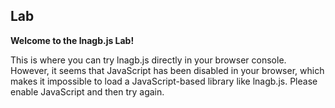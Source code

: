 ## Lab

**Welcome to the lnagb.js Lab!**

<p>
	This is where you can try lnagb.js directly in your browser console.
	<span id="no-js">
		However, it seems that JavaScript has been disabled in your browser,
		which makes it impossible to load a JavaScript-based library like
		lnagb.js. Please enable JavaScript and then try again.
	</span>
</p>
<p id="success" hidden>
	lnagb.js has been loaded and is currently available on this web page under
	the namespace <code>lnagbjs</code>. <br/>
	Go ahead and play around with it in the browser console.
</p>

<script>

	document.getElementById( 'no-js' ).setAttribute( 'hidden', '' );

</script>
<script type="module">

	import * as lnagbjs from 'https://cdn.jsdelivr.net/gh/vecma-org/lnagb.js/src/index.js';

	window.lnagbjs = lnagbjs;
	window.a = new lnagbjs.Matrix( 2, 3, 3, 9, - 3, 10, 9, - 8 );
	window.b = new lnagbjs.Matrix( 3, 2, 2, - 1, - 9, 4, - 7, 6 );

	window.a.name = "A";
	window.b.name = "B";

</script>
<script>

	let suggestions = [

		"lnagbjs.Matrix.ZeroMatrix( 4, 5 )",
		"a.transpose()",
		"lnagbjs.Matrix.IdentityMatrix( 3 )",
		"b.multiply( a )",
		"new lnagbjs.Matrix( 3, 3, 4, 1, - 9, 7, 7, - 6 )",
		"a.multiplyScalar( - 1.5 )",
		"b.addRowTimesScalarToRow( 1, 2, 3 )"

	]

	console.log( "lnagb.js has been loaded as 'lnagbjs'." );
	console.log( "Two example matrices are available as variables a and b." );
	console.log( `Try typing '${suggestions[
		Math.floor( Math.random() * suggestions.length )
	]}'.` );

	document.getElementById( 'success' ).removeAttribute( 'hidden' );

</script>
